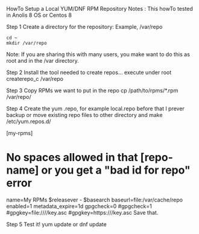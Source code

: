 HowTo 
Setup a Local YUM/DNF RPM Repository
Notes :
This howTo tested in Anolis 8 OS or Centos 8

Step 1
Create a directory for the repository: Example, /var/repo
```
cd ~
mkdir /var/repo
```
Note: If you are sharing this with many users, you make want to do this as root and in the /var directory.

Step 2
Install the tool needed to create repos... execute under root
createrepo_c /var/repo

Step 3
Copy RPMs we want to put in the repo
cp /path/to/rpms/*.rpm /var/repo/

Step 4
Create the yum .repo, for example local.repo
before that I prever backup or move existing repo files to other directory and make /etc/yum.repos.d/


[my-rpms]
# No spaces allowed in that [repo-name] or you get a "bad id for repo" error
name=My RPMs $releasever - $basearch
baseurl=file:/var/cache/repo
enabled=1
metadata_expire=1d
gpgcheck=0
#gpgcheck=1
#gpgkey=file:///<path to GPG key>/key.asc
#gpgkey=https://<URL to GPG key>/key.asc
Save that.

Step 5
Test it!
yum update
or 
dnf update
